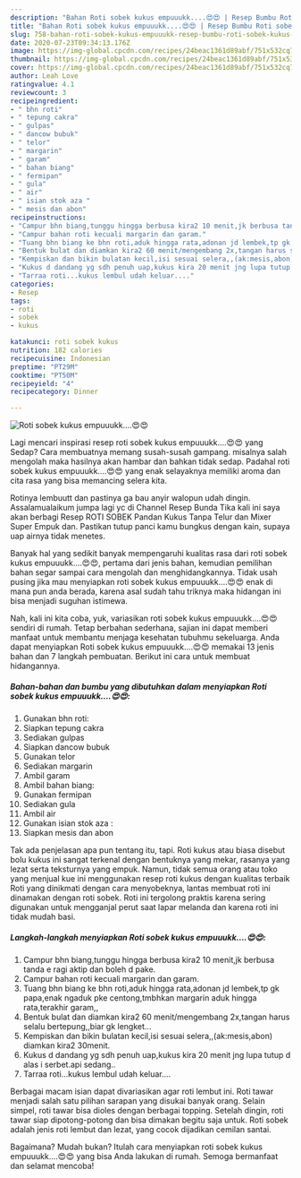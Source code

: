 ```yaml
---
description: "Bahan Roti sobek kukus empuuukk....😍😍 | Resep Bumbu Roti sobek kukus empuuukk....😍😍 Yang Sempurna"
title: "Bahan Roti sobek kukus empuuukk....😍😍 | Resep Bumbu Roti sobek kukus empuuukk....😍😍 Yang Sempurna"
slug: 758-bahan-roti-sobek-kukus-empuuukk-resep-bumbu-roti-sobek-kukus-empuuukk-yang-sempurna
date: 2020-07-23T09:34:13.176Z
image: https://img-global.cpcdn.com/recipes/24beac1361d89abf/751x532cq70/roti-sobek-kukus-empuuukk😍😍-foto-resep-utama.jpg
thumbnail: https://img-global.cpcdn.com/recipes/24beac1361d89abf/751x532cq70/roti-sobek-kukus-empuuukk😍😍-foto-resep-utama.jpg
cover: https://img-global.cpcdn.com/recipes/24beac1361d89abf/751x532cq70/roti-sobek-kukus-empuuukk😍😍-foto-resep-utama.jpg
author: Leah Love
ratingvalue: 4.1
reviewcount: 3
recipeingredient:
- " bhn roti"
- " tepung cakra"
- " gulpas"
- " dancow bubuk"
- " telor"
- " margarin"
- " garam"
- " bahan biang"
- " fermipan"
- " gula"
- " air"
- " isian stok aza "
- " mesis dan abon"
recipeinstructions:
- "Campur bhn biang,tunggu hingga berbusa kira2 10 menit,jk berbusa tanda e ragi aktip dan boleh d pake."
- "Campur bahan roti kecuali margarin dan garam."
- "Tuang bhn biang ke bhn roti,aduk hingga rata,adonan jd lembek,tp gk papa,enak ngaduk pke centong,tmbhkan margarin aduk hingga rata,terakhir garam,,"
- "Bentuk bulat dan diamkan kira2 60 menit/mengembang 2x,tangan harus selalu bertepung,,biar gk lengket..."
- "Kempiskan dan bikin bulatan kecil,isi sesuai selera,,(ak:mesis,abon) diamkan kira2 30menit."
- "Kukus d dandang yg sdh penuh uap,kukus kira 20 menit jng lupa tutup d alas i serbet.api sedang.."
- "Tarraa roti...kukus lembul udah keluar...."
categories:
- Resep
tags:
- roti
- sobek
- kukus

katakunci: roti sobek kukus 
nutrition: 182 calories
recipecuisine: Indonesian
preptime: "PT29M"
cooktime: "PT50M"
recipeyield: "4"
recipecategory: Dinner

---
```



![Roti sobek kukus empuuukk....😍😍](https://img-global.cpcdn.com/recipes/24beac1361d89abf/751x532cq70/roti-sobek-kukus-empuuukk😍😍-foto-resep-utama.jpg)

Lagi mencari inspirasi resep roti sobek kukus empuuukk....😍😍 yang Sedap? Cara membuatnya memang susah-susah gampang. misalnya salah mengolah maka hasilnya akan hambar dan bahkan tidak sedap. Padahal roti sobek kukus empuuukk....😍😍 yang enak selayaknya memiliki aroma dan cita rasa yang bisa memancing selera kita.

Rotinya lembuutt dan pastinya ga bau anyir walopun udah dingin. Assalamualaikum jumpa lagi yc di Channel Resep Bunda Tika kali ini saya akan berbagi Resep ROTI SOBEK Pandan Kukus Tanpa Telur dan Mixer Super Empuk dan. Pastikan tutup panci kamu bungkus dengan kain, supaya uap airnya tidak menetes.

Banyak hal yang sedikit banyak mempengaruhi kualitas rasa dari roti sobek kukus empuuukk....😍😍, pertama dari jenis bahan, kemudian pemilihan bahan segar sampai cara mengolah dan menghidangkannya. Tidak usah pusing jika mau menyiapkan roti sobek kukus empuuukk....😍😍 enak di mana pun anda berada, karena asal sudah tahu triknya maka hidangan ini bisa menjadi suguhan istimewa.


Nah, kali ini kita coba, yuk, variasikan roti sobek kukus empuuukk....😍😍 sendiri di rumah. Tetap berbahan sederhana, sajian ini dapat memberi manfaat untuk membantu menjaga kesehatan tubuhmu sekeluarga. Anda dapat menyiapkan Roti sobek kukus empuuukk....😍😍 memakai 13 jenis bahan dan 7 langkah pembuatan. Berikut ini cara untuk membuat hidangannya.

<!--inarticleads1-->

##### Bahan-bahan dan bumbu yang dibutuhkan dalam menyiapkan Roti sobek kukus empuuukk....😍😍:

1. Gunakan  bhn roti:
1. Siapkan  tepung cakra
1. Sediakan  gulpas
1. Siapkan  dancow bubuk
1. Gunakan  telor
1. Sediakan  margarin
1. Ambil  garam
1. Ambil  bahan biang:
1. Gunakan  fermipan
1. Sediakan  gula
1. Ambil  air
1. Gunakan  isian stok aza :
1. Siapkan  mesis dan abon


Tak ada penjelasan apa pun tentang itu, tapi. Roti kukus atau biasa disebut bolu kukus ini sangat terkenal dengan bentuknya yang mekar, rasanya yang lezat serta teksturnya yang empuk. Namun, tidak semua orang atau toko yang menjual kue ini menggunakan resep roti kukus dengan kualitas terbaik Roti yang dinikmati dengan cara menyobeknya, lantas membuat roti ini dinamakan dengan roti sobek. Roti ini tergolong praktis karena sering digunakan untuk mengganjal perut saat lapar melanda dan karena roti ini tidak mudah basi. 

<!--inarticleads2-->

##### Langkah-langkah menyiapkan Roti sobek kukus empuuukk....😍😍:

1. Campur bhn biang,tunggu hingga berbusa kira2 10 menit,jk berbusa tanda e ragi aktip dan boleh d pake.
1. Campur bahan roti kecuali margarin dan garam.
1. Tuang bhn biang ke bhn roti,aduk hingga rata,adonan jd lembek,tp gk papa,enak ngaduk pke centong,tmbhkan margarin aduk hingga rata,terakhir garam,,
1. Bentuk bulat dan diamkan kira2 60 menit/mengembang 2x,tangan harus selalu bertepung,,biar gk lengket...
1. Kempiskan dan bikin bulatan kecil,isi sesuai selera,,(ak:mesis,abon) diamkan kira2 30menit.
1. Kukus d dandang yg sdh penuh uap,kukus kira 20 menit jng lupa tutup d alas i serbet.api sedang..
1. Tarraa roti...kukus lembul udah keluar....


Berbagai macam isian dapat divariasikan agar roti lembut ini. Roti tawar menjadi salah satu pilihan sarapan yang disukai banyak orang. Selain simpel, roti tawar bisa dioles dengan berbagai topping. Setelah dingin, roti tawar siap dipotong-potong dan bisa dimakan begitu saja untuk. Roti sobek adalah jenis roti lembut dan lezat, yang cocok dijadikan cemilan santai. 

Bagaimana? Mudah bukan? Itulah cara menyiapkan roti sobek kukus empuuukk....😍😍 yang bisa Anda lakukan di rumah. Semoga bermanfaat dan selamat mencoba!

